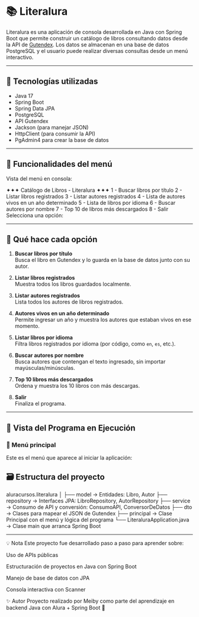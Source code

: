 # 📚 Literalura

Literalura es una aplicación de consola desarrollada en Java con Spring Boot que permite construir un catálogo de libros consultando datos desde la API de [Gutendex](https://gutendex.com/). 
Los datos se almacenan en una base de datos PostgreSQL y el usuario puede realizar diversas consultas desde un menú interactivo.

---

## 🚀 Tecnologías utilizadas

- Java 17
- Spring Boot
- Spring Data JPA
- PostgreSQL
- API Gutendex
- Jackson (para manejar JSON)
- HttpClient (para consumir la API)
- PgAdmin4 para crear la base de datos

---

## 📌 Funcionalidades del menú

Vista del menú en consola:

✦✦✦ Catálogo de Libros - Literalura ✦✦✦
1 - Buscar libros por título
2 - Listar libros registrados
3 - Listar autores registrados
4 - Lista de autores vivos en un año determinado
5 - Lista de libros por idioma
6 - Buscar autores por nombre
7 - Top 10 de libros más descargados
8 - Salir
Selecciona una opción:

---

## 🧠 Qué hace cada opción

1. **Buscar libros por título**  
   Busca el libro en Gutendex y lo guarda en la base de datos junto con su autor.

2. **Listar libros registrados**  
   Muestra todos los libros guardados localmente.

3. **Listar autores registrados**  
   Lista todos los autores de libros registrados.

4. **Autores vivos en un año determinado**  
   Permite ingresar un año y muestra los autores que estaban vivos en ese momento.

5. **Listar libros por idioma**  
   Filtra libros registrados por idioma (por código, como `en`, `es`, etc.).

6. **Buscar autores por nombre**  
   Busca autores que contengan el texto ingresado, sin importar mayúsculas/minúsculas.

7. **Top 10 libros más descargados**  
   Ordena y muestra los 10 libros con más descargas.

8. **Salir**  
   Finaliza el programa.

---

## 📸 Vista del Programa en Ejecución

### 🧭 Menú principal

Este es el menú que aparece al iniciar la aplicación:





## 🗃️ Estructura del proyecto

aluracursos.literalura
│
├── model → Entidades: Libro, Autor
├── repository → Interfaces JPA: LibroRepository, AutorRepository
├── service → Consumo de API y conversión: ConsumoAPI, ConversorDeDatos
├── dto → Clases para mapear el JSON de Gutendex
├── principal → Clase Principal con el menú y lógica del programa
└── LiteraluraApplication.java → Clase main que arranca Spring Boot



---

💡 Nota
Este proyecto fue desarrollado paso a paso para aprender sobre:

Uso de APIs públicas

Estructuración de proyectos en Java con Spring Boot

Manejo de base de datos con JPA

Consola interactiva con Scanner

✨ Autor
Proyecto realizado por Meiby como parte del aprendizaje en backend Java con Alura + Spring Boot 🚀
